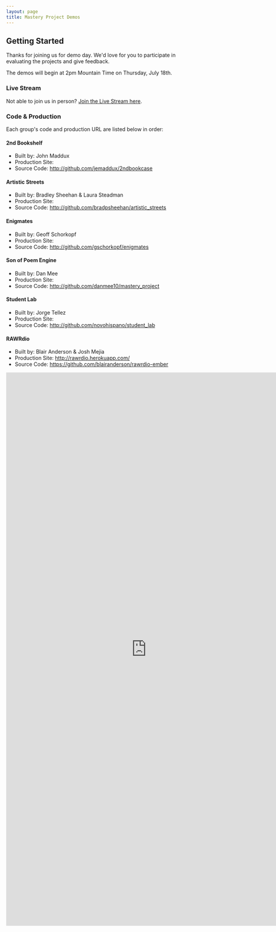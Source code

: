 ```yaml
---
layout: page
title: Mastery Project Demos
---
```


## Getting Started

Thanks for joining us for demo day. We'd love for you to participate in evaluating the projects and give feedback.

The demos will begin at 2pm Mountain Time on Thursday, July 18th.

### Live Stream

Not able to join us in person? [Join the Live Stream here](http://new.livestream.com/accounts/1384078/events/2156607).

### Code & Production

Each group's code and production URL are listed below in order:

#### 2nd Bookshelf

* Built by: John Maddux
* Production Site: 
* Source Code: http://github.com/jemaddux/2ndbookcase

#### Artistic Streets

* Built by: Bradley Sheehan & Laura Steadman
* Production Site:
* Source Code: http://github.com/bradpsheehan/artistic_streets

#### Enigmates

* Built by: Geoff Schorkopf
* Production Site:
* Source Code: http://github.com/gschorkopf/enigmates

#### Son of Poem Engine

* Built by: Dan Mee
* Production Site:
* Source Code: http://github.com/danmee10/mastery_project

#### Student Lab

* Built by: Jorge Tellez
* Production Site:
* Source Code: http://github.com/novohispano/student_lab

#### RAWRdio

* Built by: Blair Anderson & Josh Mejia
* Production Site: http://rawrdio.herokuapp.com/
* Source Code: https://github.com/blairanderson/rawrdio-ember

<iframe src="https://docs.google.com/forms/d/1brp2EHTlHPM6SU1XEK9mJvdJpleBj8tnxxIW1zaYPXA/viewform?embedded=true" width="760" height="1500" frameborder="0" marginheight="0" marginwidth="0">Loading...</iframe>
